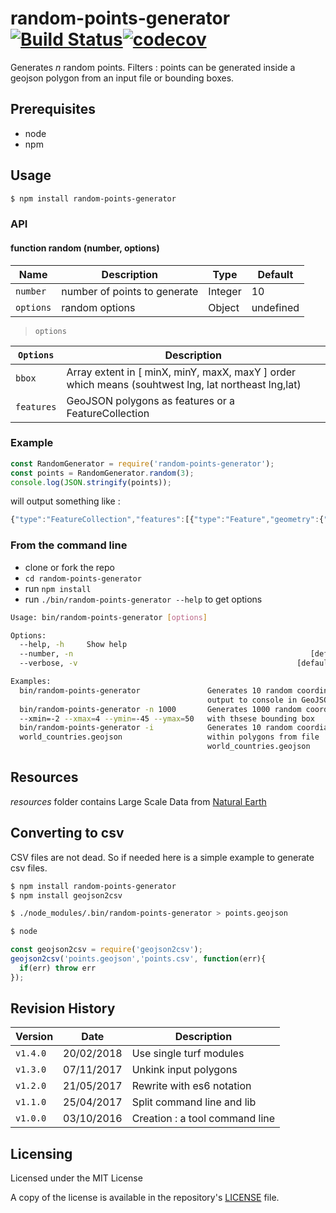 # random-points-generator [![Build Status](https://travis-ci.org/tsamaya/random-points-generator.svg?branch=master)](https://travis-ci.org/tsamaya/random-points-generator)[![codecov](https://codecov.io/gh/tsamaya/random-points-generator/branch/master/graph/badge.svg)](https://codecov.io/gh/tsamaya/random-points-generator)

Generates _n_ random points.
Filters : points can be generated inside a geojson polygon from an input file or bounding boxes.

## Prerequisites
- node
- npm

## Usage

```sh
$ npm install random-points-generator
```

### API
#### function random (number, options)

 | Name      | Description                  | Type    | Default   |
 | ----------| ---------------------------- | ------- | --------- |
 | `number`  | number of points to generate | Integer | 10        |
 | `options` | random options               | Object  | undefined |

>`options`

| `Options` | Description                  |
| ----------| ---------------------------- |
| `bbox`    | Array<number> extent in [ minX, minY, maxX, maxY ] order which means (souhtwest lng, lat northeast lng,lat) |
| `features`| GeoJSON polygons as features or a FeatureCollection |

### Example
```javascript
const RandomGenerator = require('random-points-generator');
const points = RandomGenerator.random(3);
console.log(JSON.stringify(points));
```
will output something like :

```javascript
{"type":"FeatureCollection","features":[{"type":"Feature","geometry":{"type":"Point","coordinates":[126.41316810428155,-47.548372609587574]},"properties":{}},{"type":"Feature","geometry":{"type":"Point","coordinates":[97.69989737806617,-47.200575920302434]},"properties":{}},{"type":"Feature","geometry":{"type":"Point","coordinates":[24.264802630637277,72.69680002654108]},"properties":{}}]}
```

### From the command line

- clone or fork the repo
- `cd random-points-generator`
- run `npm install`
- run `./bin/random-points-generator --help` to get options

```bash
Usage: bin/random-points-generator [options]

Options:
  --help, -h     Show help                                             [boolean]
  --number, -n                                                     [default: 10]
  --verbose, -v                                                 [default: false]

Examples:
  bin/random-points-generator               Generates 10 random coordinates,
                                            output to console in GeoJSON format
  bin/random-points-generator -n 1000       Generates 1000 random coordinates
  --xmin=-2 --xmax=4 --ymin=-45 --ymax=50   with thsese bounding box
  bin/random-points-generator -i            Generates 10 random coordiantes
  world_countries.geojson                   within polygons from file
                                            world_countries.geojson
```

## Resources

_resources_ folder contains Large Scale Data from [Natural Earth](http://www.naturalearthdata.com/)

## Converting to csv

CSV files are not dead. So if needed here is a simple example to generate csv files.

```sh
$ npm install random-points-generator
$ npm install geojson2csv

$ ./node_modules/.bin/random-points-generator > points.geojson

$ node
```

```javascript
const geojson2csv = require('geojson2csv');
geojson2csv('points.geojson','points.csv', function(err){
  if(err) throw err
});
```
## Revision History

| Version  | Date       | Description                        |
| -------- | ---------- | ---------------------------------- |
| `v1.4.0` | 20/02/2018 | Use single turf modules            |
| `v1.3.0` | 07/11/2017 | Unkink input polygons              |
| `v1.2.0` | 21/05/2017 | Rewrite with es6 notation          |
| `v1.1.0` | 25/04/2017 | Split command line and lib         |
| `v1.0.0` | 03/10/2016 | Creation : a tool command line     |


## Licensing

Licensed under the MIT License

A copy of the license is available in the repository's [LICENSE](LICENSE) file.
